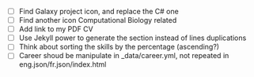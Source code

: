 - [ ] Find Galaxy project icon, and replace the C# one
- [ ] Find another icon Computational Biology related
- [ ] Add link to my PDF CV
- [ ] Use Jekyll power to generate the section instead of lines duplications
- [ ] Think about sorting the skills by the percentage (ascending?)
- [ ] Career shoud be manipulate in _data/career.yml, not repeated in eng.json/fr.json/index.html
